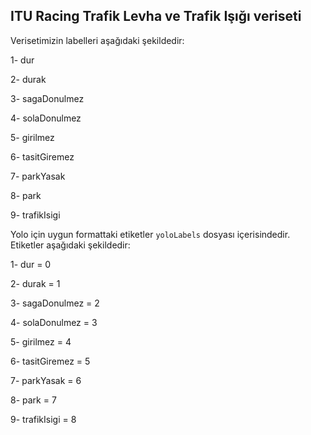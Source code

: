 ## ITU Racing Trafik Levha ve Trafik Işığı veriseti

Verisetimizin labelleri aşağıdaki şekildedir:

1- dur

2- durak

3- sagaDonulmez

4- solaDonulmez

5- girilmez

6- tasitGiremez

7- parkYasak

8- park

9- trafikIsigi

Yolo için uygun formattaki etiketler `yoloLabels` dosyası içerisindedir. Etiketler aşağıdaki şekildedir:

1- dur = 0

2- durak = 1

3- sagaDonulmez = 2

4- solaDonulmez = 3

5- girilmez = 4

6- tasitGiremez = 5

7- parkYasak = 6

8- park = 7

9- trafikIsigi = 8
